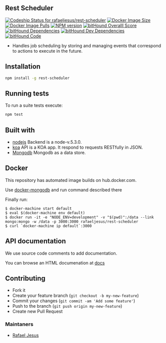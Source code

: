 ## Rest Scheduler

[![Codeship Status for rafaeljesus/rest-scheduler](https://codeship.com/projects/5fb5b430-7864-0133-0133-4ab273700aba/status?branch=master)](https://codeship.com/projects/118570)
[![Docker Image Size](https://img.shields.io/imagelayers/image-size/rafaeljesus/rest-scheduler/latest.svg)](https://hub.docker.com/r/rafaeljesus/rest-scheduler/)
[![Docker Image Pulls](https://img.shields.io/docker/pulls/rafaeljesus/rest-scheduler.svg)](https://hub.docker.com/r/rafaeljesus/rest-scheduler/)
[![NPM version](http://img.shields.io/npm/v/rest-scheduler.svg)](https://www.npmjs.org/package/rest-scheduler)
[![bitHound Overalll Score](https://www.bithound.io/github/rafaeljesus/rest-scheduler/badges/score.svg)](https://www.bithound.io/github/rafaeljesus/rest-scheduler)
[![bitHound Dependencies](https://www.bithound.io/github/rafaeljesus/rest-scheduler/badges/dependencies.svg)](https://www.bithound.io/github/rafaeljesus/rest-scheduler/master/dependencies/npm)
[![bitHound Dev Dependencies](https://www.bithound.io/github/rafaeljesus/rest-scheduler/badges/devDependencies.svg)](https://www.bithound.io/github/rafaeljesus/rest-scheduler/master/dependencies/npm)
[![bitHound Code](https://www.bithound.io/github/rafaeljesus/rest-scheduler/badges/code.svg)](https://www.bithound.io/github/rafaeljesus/rest-scheduler)

* Handles job scheduling by storing and managing events that correspond to actions to execute in the future.

## Installation
```bash
npm install -g rest-scheduler
```

## Running tests
To run a suite tests execute:
```bash
npm test
```

## Built with
- [nodejs](https://https://nodejs.org) Backend is a node-v.5.3.0.
- [koa](http://koajs.com) API is a KOA app. It respond to requests RESTfully in JSON.
- [Mongodb](https://www.mongodb.com) Mongodb as a data store.

## Docker
This repository has automated image builds on hub.docker.com.

Use [docker-mongodb](https://github.com/rafaeljesus/docker-mongodb) and run command described there

Finally run:
```
$ docker-machine start default
$ eval $(docker-machine env default)
$ docker run -it -e "NODE_ENV=development" -v "$(pwd)":/data --link mongo:mongo -w /data -p 3000:3000 rafaeljesus/rest-scheduler
$ curl `docker-machine ip default`:3000
```

## API documentation
We use source code comments to add documentation.

You can browse an HTML documenation at [docs](http://rest-scheduler.herokuapp.com/apidoc/index.html)

## Contributing
- Fork it
- Create your feature branch (`git checkout -b my-new-feature`)
- Commit your changes (`git commit -am 'Add some feature'`)
- Push to the branch (`git push origin my-new-feature`)
- Create new Pull Request

### Maintaners

* [Rafael Jesus](https://github.com/rafaeljesus)
